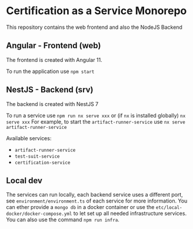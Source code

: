 # Certification as a Service Monorepo

This repository contains the web frontend and also the NodeJS Backend

## Angular - Frontend (web)

The frontend is created with Angular 11.

To run the application use `npm start` 

## NestJS - Backend (srv)

The backend is created with NestJS 7

To run a service use `npm run nx serve xxx` or (if `nx` is installed globally) `nx serve xxx`
For example, to start the `artifact-runner-service` use `nx serve artifact-runner-service` 

Available services:
  - `artifact-runner-service`
  - `test-suit-service`
  - `certification-service` 

## Local dev

The services can run locally, each backend service uses a different port, see `environment/environment.ts` of each service for more information. 
You can ether provide a `mongo db` in a docker container or use the `etc/local-docker/docker-compose.yml` to let set up all needed infrastructure services.
You can also use the command `npm run infra`.   
